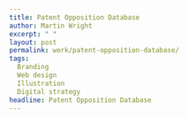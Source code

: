 ```yaml
---
title: Patent Opposition Database
author: Martin Wright
excerpt: " "
layout: post
permalink: work/patent-opposition-database/
tags:
  Branding
  Web design
  Illustration
  Digital strategy
headline: Patent Opposition Database
---
```

